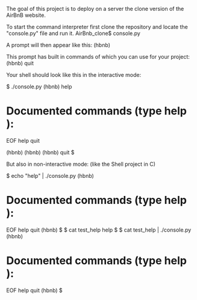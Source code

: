 The goal of this project is to deploy on a server the clone version of the AirBnB website.

To start the command interpreter first clone the repository and locate the "console.py" file and run it.
AirBnb_clone$ console.py

A prompt will then appear like this:
(hbnb)

This prompt has built in commands of which you can use for your project:
(hbnb) quit

Your shell should look like this in the interactive mode:

$ ./console.py
(hbnb) help

Documented commands (type help <topic>):
========================================
EOF  help  quit

(hbnb) 
(hbnb) 
(hbnb) quit
$


But also in non-interactive mode: (like the Shell project in C)
  
$ echo "help" | ./console.py
(hbnb)

Documented commands (type help <topic>):
========================================
EOF  help  quit
(hbnb) 
$
$ cat test_help
help
$
$ cat test_help | ./console.py
(hbnb)

Documented commands (type help <topic>):
========================================
EOF  help  quit
(hbnb) 
$
